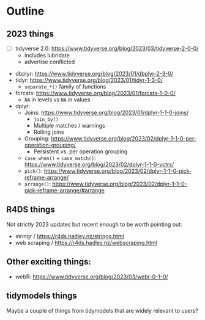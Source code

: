 # Outline

## 2023 things

- [ ] tidyverse 2.0: https://www.tidyverse.org/blog/2023/03/tidyverse-2-0-0/
  - includes lubridate
  - advertise conflicted
- dbplyr: https://www.tidyverse.org/blog/2023/01/dbplyr-2-3-0/
- tidyr: https://www.tidyverse.org/blog/2023/01/tidyr-1-3-0/
  - `separate_*()` family of functions 
- forcats: https://www.tidyverse.org/blog/2023/01/forcats-1-0-0/
  - `NA` in levels vs `NA` in values
- dplyr: 
  - Joins: https://www.tidyverse.org/blog/2023/01/dplyr-1-1-0-joins/
    - `join_by()`
    - Multiple matches / warnings
    - Rolling joins
  - Grouping: https://www.tidyverse.org/blog/2023/02/dplyr-1-1-0-per-operation-grouping/
    - Persistent vs. per operation grouping
  - `case_when()` + `case_match()`: https://www.tidyverse.org/blog/2023/02/dplyr-1-1-0-vctrs/
  - `pick()`: https://www.tidyverse.org/blog/2023/02/dplyr-1-1-0-pick-reframe-arrange/
  - `arrange()`: https://www.tidyverse.org/blog/2023/02/dplyr-1-1-0-pick-reframe-arrange/#arrange

## R4DS things

Not strictly 2023 updates but recent enough to be worth pointing out:

- stringr / https://r4ds.hadley.nz/strings.html
- web scraping / https://r4ds.hadley.nz/webscraping.html

## Other exciting things:

- webR: https://www.tidyverse.org/blog/2023/03/webr-0-1-0/

## tidymodels things

Maybe a couple of things from tidymodels that are widely relevant to users?

  